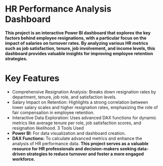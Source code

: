 # HR Performance Analysis Dashboard
**This project is an interactive Power BI dashboard that explores the key factors behind employee resignations, with a particular focus on the impact of salaries on turnover rates. By analyzing various HR metrics such as job satisfaction, tenure, job involvement, and income levels, this dashboard provides valuable insights for improving employee retention strategies.**

# Key Features
* Comprehensive Resignation Analysis: Breaks down resignation rates by department, tenure, job role, and satisfaction levels.
* Salary Impact on Retention: Highlights a strong correlation between lower salary scales and higher resignation rates, emphasizing the role of fair compensation in employee retention.
* Interactive Data Exploration: Uses advanced DAX functions for dynamic metrics like average tenure per role, job satisfaction scores, and resignation likelihood.
3 Tools Used
* **Power BI**: For data visualization and dashboard creation.
* **DAX Functions:** To calculate advanced metrics and enhance the analysis of HR performance data.
**This project serves as a valuable resource for HR professionals and decision-makers seeking data-driven strategies to reduce turnover and foster a more engaged workforce.**
